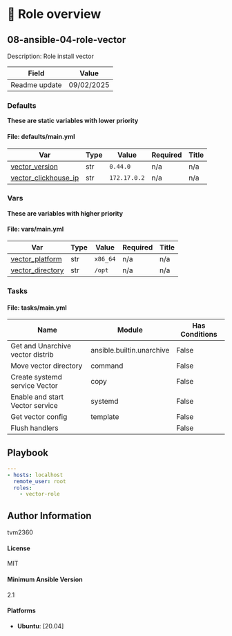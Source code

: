 # 📃 Role overview

## 08-ansible-04-role-vector

Description: Role install vector

| Field                | Value           |
|--------------------- |-----------------|
| Readme update        | 09/02/2025 |

### Defaults

**These are static variables with lower priority**

#### File: defaults/main.yml

| Var          | Type         | Value       |Required    | Title       |
|--------------|--------------|-------------|-------------|-------------|
| [vector_version](defaults/main.yml#L2)   | str   | `0.44.0` |    n/a  |  n/a |
| [vector_clickhouse_ip](defaults/main.yml#L3)   | str   | `172.17.0.2` |    n/a  |  n/a |


### Vars

**These are variables with higher priority**
#### File: vars/main.yml

| Var          | Type         | Value       |Required    | Title       |
|--------------|--------------|-------------|-------------|-------------|
| [vector_platform](vars/main.yml#L2)   | str   | `x86_64` |    n/a  |  n/a |
| [vector_directory](vars/main.yml#L3)   | str   | `/opt` |    n/a  |  n/a |


### Tasks


#### File: tasks/main.yml

| Name | Module | Has Conditions |
| ---- | ------ | --------- |
| Get and Unarchive vector distrib | ansible.builtin.unarchive | False |
| Move vector directory | command | False |
| Create systemd service Vector | copy | False |
| Enable and start Vector service | systemd | False |
| Get vector config | template | False |
| Flush handlers |  | False |


## Playbook

```yml
---
- hosts: localhost
  remote_user: root
  roles:
    - vector-role

```

## Author Information
tvm2360

#### License

MIT

#### Minimum Ansible Version

2.1

#### Platforms

- **Ubuntu**: [20.04]
